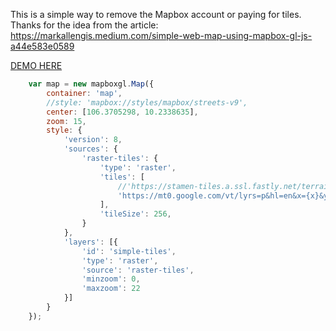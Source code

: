 This is a simple way to remove the Mapbox account or paying for tiles. 
Thanks for the idea from the article: https://markallengis.medium.com/simple-web-map-using-mapbox-gl-js-a44e583e0589

[DEMO HERE](https://holamtruong.github.io/mapbox-gl-js-without-accesstoken/)


```js
    var map = new mapboxgl.Map({
        container: 'map',
        //style: 'mapbox://styles/mapbox/streets-v9',
        center: [106.3705298, 10.2338635],
        zoom: 15,
        style: {
            'version': 8,
            'sources': {
                'raster-tiles': {
                    'type': 'raster',
                    'tiles': [
                        //'https://stamen-tiles.a.ssl.fastly.net/terrain/{z}/{x}/{y}.jpg'
                        'https://mt0.google.com/vt/lyrs=p&hl=en&x={x}&y={y}&z={z}'
                    ],
                    'tileSize': 256,
                }
            },
            'layers': [{
                'id': 'simple-tiles',
                'type': 'raster',
                'source': 'raster-tiles',
                'minzoom': 0,
                'maxzoom': 22
            }]
        }
    });
```
